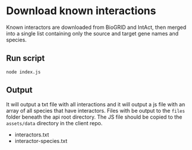 # Download known interactions

Known interactors are downloaded from BioGRID and IntAct, then merged into a single list containing only the source and target gene names and species.

## Run script

```
node index.js
```

## Output

It will output a txt file with all interactions and it will output a js file with an array of all species that have interactors. Files with be output to the `files` folder beneath the api root directory. The JS file should be copied to the `assets/data` directory in the client repo.

* interactors.txt
* interactor-species.txt
